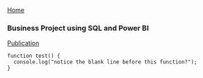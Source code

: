 [Home](https://ts863716.github.io/)

### Business Project using SQL and Power BI 
[Publication](https://www.mdpi.com/1424-8220/22/8/3048)

```
function test() {
  console.log("notice the blank line before this function?");
}
```
